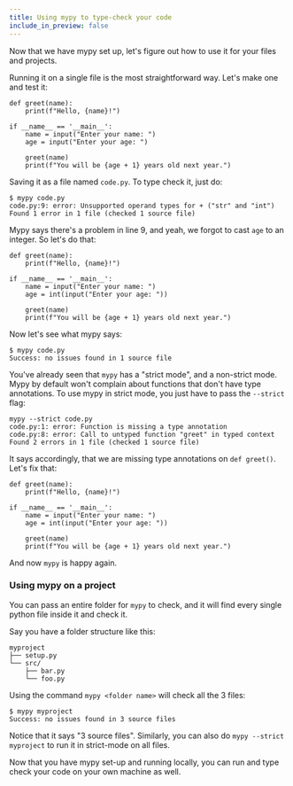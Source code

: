 ```yaml
---
title: Using mypy to type-check your code
include_in_preview: false
---
```


Now that we have mypy set up, let's figure out how to use it for your files and
projects.

Running it on a single file is the most straightforward way. Let's make one and
test it:

<span
    id="livecode-options-mypy1"
    data-stdin='Alice\n8\n'
    ></span>

```{#mypy1 .python .example}
def greet(name):
    print(f"Hello, {name}!")

if __name__ == '__main__':
    name = input("Enter your name: ")
    age = input("Enter your age: ")

    greet(name)
    print(f"You will be {age + 1} years old next year.")
```

Saving it as a file named `code.py`. To type check it, just do:

```console
$ mypy code.py
code.py:9: error: Unsupported operand types for + ("str" and "int")
Found 1 error in 1 file (checked 1 source file)
```

Mypy says there's a problem in line 9, and yeah, we forgot to cast `age` to an
integer. So let's do that:

<span
    id="livecode-options-mypy2"
    data-stdin='Alice\n8\n'
    ></span>

```{#mypy2 .python .example}
def greet(name):
    print(f"Hello, {name}!")

if __name__ == '__main__':
    name = input("Enter your name: ")
    age = int(input("Enter your age: "))

    greet(name)
    print(f"You will be {age + 1} years old next year.")
```

Now let's see what mypy says:

```console
$ mypy code.py
Success: no issues found in 1 source file
```

You've already seen that `mypy` has a "strict mode", and a non-strict mode. Mypy
by default won't complain about functions that don't have type annotations. To
use mypy in strict mode, you just have to pass the `--strict` flag:

```console
mypy --strict code.py
code.py:1: error: Function is missing a type annotation
code.py:8: error: Call to untyped function "greet" in typed context
Found 2 errors in 1 file (checked 1 source file)
```

It says accordingly, that we are missing type annotations on `def greet()`.
Let's fix that:

<span
    id="livecode-options-mypy3"
    data-stdin='Alice\n8\n'
    ></span>

```{#mypy3 .python .example .mypy-strict}
def greet(name):
    print(f"Hello, {name}!")

if __name__ == '__main__':
    name = input("Enter your name: ")
    age = int(input("Enter your age: "))

    greet(name)
    print(f"You will be {age + 1} years old next year.")
```

And now `mypy` is happy again.

### Using mypy on a project

You can pass an entire folder for `mypy` to check, and it will find every single
python file inside it and check it.

Say you have a folder structure like this:

```console
myproject
├── setup.py
└── src/
    ├── bar.py
    └── foo.py
```

Using the command `mypy <folder name>` will check all the 3 files:

```console
$ mypy myproject
Success: no issues found in 3 source files
```

Notice that it says "3 source files". Similarly, you can also do
`mypy --strict myproject` to run it in strict-mode on all files.

Now that you have mypy set-up and running locally, you can run and type check
your code on your own machine as well.
